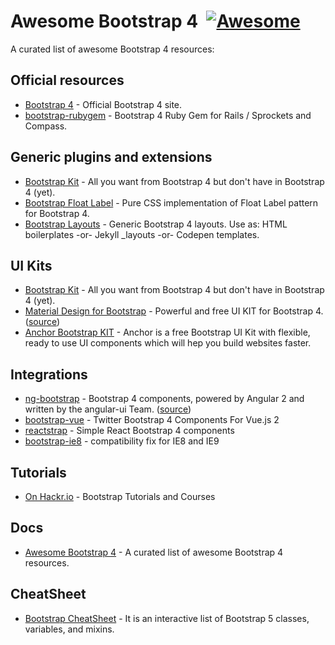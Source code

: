 # Awesome Bootstrap 4 &nbsp;[![Awesome](https://cdn.rawgit.com/sindresorhus/awesome/d7305f38d29fed78fa85652e3a63e154dd8e8829/media/badge.svg)](https://github.com/sindresorhus/awesome)

A curated list of awesome Bootstrap 4 resources:

## Official resources
- [Bootstrap 4](https://getbootstrap.com/) - Official Bootstrap 4 site.
- [bootstrap-rubygem](https://github.com/twbs/bootstrap-rubygem) -  Bootstrap 4 Ruby Gem for Rails / Sprockets and Compass. 

## Generic plugins and extensions
- [Bootstrap Kit](https://bootstrap-kit.com/) - All you want from Bootstrap 4 but don't have in Bootstrap 4 (yet).
- [Bootstrap Float Label](https://github.com/tonystar/bootstrap-float-label) - Pure CSS implementation of Float Label pattern for Bootstrap 4.
- [Bootstrap Layouts](https://github.com/highweb/bootstrap-layouts) - Generic Bootstrap 4 layouts. Use as: HTML boilerplates -or- Jekyll _layouts -or- Codepen templates.

## UI Kits
- [Bootstrap Kit](https://bootstrap-kit.com/) - All you want from Bootstrap 4 but don't have in Bootstrap 4 (yet).
- [Material Design for Bootstrap](http://mdbootstrap.com/material-design-for-bootstrap/) - Powerful and free UI KIT for Bootstrap 4. ([source](https://github.com/mdbootstrap/bootstrap-material-design))
- [Anchor Bootstrap KIT](https://wowthemesnet.github.io/Anchor-Bootstrap-UI-Kit/index.html) - Anchor is a free Bootstrap UI Kit with flexible, ready to use UI components which will hep you build websites faster.

## Integrations
- [ng-bootstrap](https://ng-bootstrap.github.io/) - Bootstrap 4 components, powered by Angular 2 and written by the angular-ui Team. ([source](https://github.com/ng-bootstrap/ng-bootstrap))
- [bootstrap-vue](https://github.com/bootstrap-vue/bootstrap-vue) -  Twitter Bootstrap 4 Components For Vue.js 2
- [reactstrap](https://github.com/reactstrap/reactstrap) -  Simple React Bootstrap 4 components
- [bootstrap-ie8](https://github.com/coliff/bootstrap-ie8) - compatibility fix for IE8 and IE9

## Tutorials
- [On Hackr.io](https://hackr.io/tutorials/learn-bootstrap) - Bootstrap Tutorials and Courses

## Docs
- [Awesome Bootstrap 4](https://github.com/highweb/awesome-bootstrap) - A curated list of awesome Bootstrap 4 resources.

## CheatSheet
- [Bootstrap CheatSheet](https://github.com/themeselection/bootstrap5-cheatsheet) - It is an interactive list of Bootstrap 5 classes, variables, and mixins.
